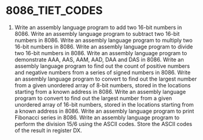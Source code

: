 # 8086_TIET_CODES
1. Write an assembly language program to add two 16-bit numbers in 8086.
Write an assembly language program to subtract two 16-bit numbers in 8086.
Write an assembly language program to multiply two 16-bit numbers in 8086.
Write an assembly language program to divide two 16-bit numbers in 8086.
Write an assembly language program to demonstrate AAA, AAS, AAM, AAD, DAA and DAS in 8086.
Write an assembly language program to find out the count of positive numbers and negative numbers from a series of signed numbers in 8086.
Write an assembly language program to convert to find out the largest number from a given unordered array of 8-bit numbers, stored in the locations starting from a known address in 8086.
Write an assembly language program to convert to find out the largest number from a given unordered array of 16-bit numbers, stored in the locations starting from a known address in 8086.
Write an assembly language program to print Fibonacci series in 8086.
Write an assembly language program to perform the division 15/6 using the ASCII codes. Store the ASCII codes of the result in register DX.
